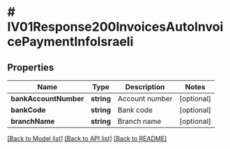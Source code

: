 # # IV01Response200InvoicesAutoInvoicePaymentInfoIsraeli

## Properties

Name | Type | Description | Notes
------------ | ------------- | ------------- | -------------
**bankAccountNumber** | **string** | Account number | [optional]
**bankCode** | **string** | Bank code | [optional]
**branchName** | **string** | Branch name | [optional]

[[Back to Model list]](../../README.md#models) [[Back to API list]](../../README.md#endpoints) [[Back to README]](../../README.md)
